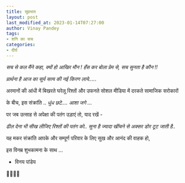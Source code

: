 ```yaml
---
title: सुप्रभात
layout: post
last_modified_at: 2023-01-14T07:27:00
author: Vinay Pandey
tags:
- शनि का सच
categories:
- दीर्घ
---
```

_सच से कल मैंने कहा,_
_क्यों हो आखिर मौन !_
_हँस कर बोला प्रेम से,_
_सच सुनता है कौन !!_

*प्रार्थना है आज का सूर्य*
*सत्य की नई किरण लाये....*.

अरमानों की आंधी में 
बिखरते घरेलू रिश्तों 
और 
उफनते सोशल मीडिया में 
दरकते सामाजिक सरोकारों

के बीच, इस संक्रांति ..
*धुंध छटे.... आशा जगे ...*

पर 
जब उत्साह से  अपेक्षा की पतंग उड़ाएं तो, याद रखें -

_*ढील देना भी सीख लीजिए रिश्तों की पतंग को..*_
_*सुना है ज्यादा खींचने से अक्सर डोर टूट जाती है..*_

यह मकर संक्रांति आपके और सम्पूर्ण परिवार के लिए सुख और आनंद की वाहक हो, 

इस विनम्र शुभकामना के साथ ...

- विनय पांडेय

🙏🌷🌷🙏



